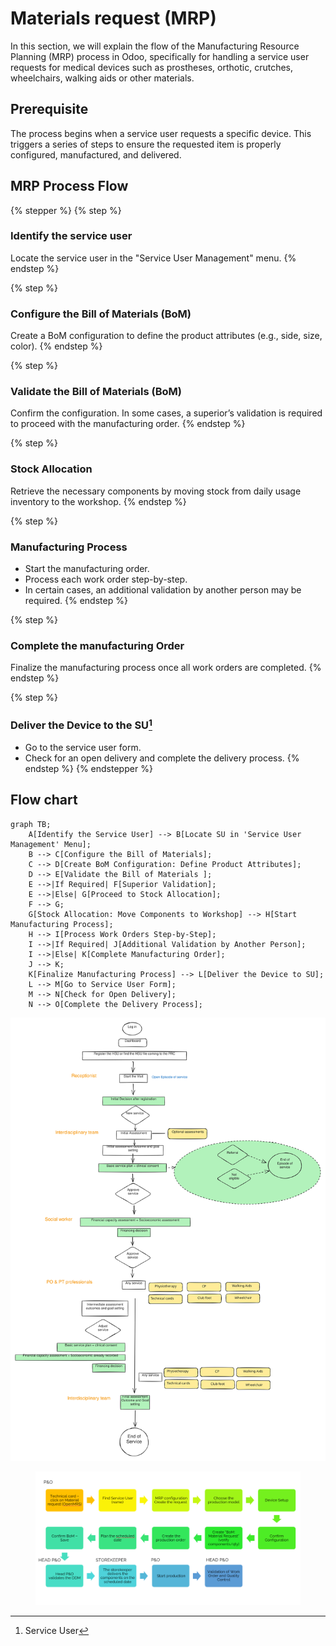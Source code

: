 # Materials request (MRP)

In this section, we will explain the flow of the Manufacturing Resource Planning (MRP) process in Odoo, specifically for handling a service user requests for medical devices such as prostheses, orthotic, crutches, wheelchairs, walking aids or other materials.

## Prerequisite

The process begins when a service user requests a specific device. This triggers a series of steps to ensure the requested item is properly configured, manufactured, and delivered.

## MRP Process Flow

{% stepper %}
{% step %}
### Identify the service user

Locate the service user in the "Service User Management" menu.
{% endstep %}

{% step %}
### Configure the Bill of Materials (BoM)

Create a BoM configuration to define the product attributes (e.g., side, size, color).
{% endstep %}

{% step %}
### Validate the Bill of Materials (BoM)

Confirm the configuration. In some cases, a superior’s validation is required to proceed with the manufacturing order.
{% endstep %}

{% step %}
### Stock Allocation

Retrieve the necessary components by moving stock from daily usage inventory to the workshop.
{% endstep %}

{% step %}
### Manufacturing Process

* Start the manufacturing order.
* Process each work order step-by-step.
* In certain cases, an additional validation by another person may be required.
{% endstep %}

{% step %}
### Complete the manufacturing Order

Finalize the manufacturing process once all work orders are completed.
{% endstep %}

{% step %}
### Deliver the Device to the SU[^1]

* Go to the service user form.
* Check for an open delivery and complete the delivery process.
{% endstep %}
{% endstepper %}

## Flow chart

```mermaid
graph TB;
    A[Identify the Service User] --> B[Locate SU in 'Service User Management' Menu];
    B --> C[Configure the Bill of Materials];
    C --> D[Create BoM Configuration: Define Product Attributes];
    D --> E[Validate the Bill of Materials ];
    E -->|If Required| F[Superior Validation];
    E -->|Else| G[Proceed to Stock Allocation];
    F --> G;
    G[Stock Allocation: Move Components to Workshop] --> H[Start Manufacturing Process];
    H --> I[Process Work Orders Step-by-Step];
    I -->|If Required| J[Additional Validation by Another Person];
    I -->|Else| K[Complete Manufacturing Order];
    J --> K;
    K[Finalize Manufacturing Process] --> L[Deliver the Device to SU];
    L --> M[Go to Service User Form];
    M --> N[Check for Open Delivery];
    N --> O[Complete the Delivery Process];

```





<img src="../../.gitbook/assets/file.excalidraw.svg" alt="" class="gitbook-drawing">



<figure><img src="../../.gitbook/assets/image (2) (1) (1) (1).png" alt=""><figcaption></figcaption></figure>

[^1]: Service User
